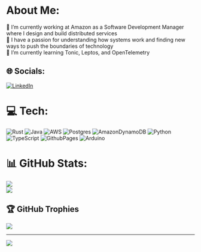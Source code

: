 # About Me:
🔭 I’m currently working at Amazon as a Software Development Manager where I design and build distributed services<br>
💬 I have a passion for understanding how systems work and finding new ways to push the boundaries of technology<br>
🌱 I’m currently learning Tonic, Leptos, and OpenTelemetry<br>


## 🌐 Socials:
[![LinkedIn](https://img.shields.io/badge/LinkedIn-%230077B5.svg?logo=linkedin&logoColor=white)](https://linkedin.com/in/emersonmde)

# 💻 Tech:
![Rust](https://img.shields.io/badge/rust-%23000000.svg?style=for-the-badge&logo=rust&logoColor=white)
![Java](https://img.shields.io/badge/java-%23ED8B00.svg?style=for-the-badge&logo=openjdk&logoColor=white)
![AWS](https://img.shields.io/badge/AWS-%23FF9900.svg?style=for-the-badge&logo=amazon-aws&logoColor=white)
![Postgres](https://img.shields.io/badge/postgres-%23316192.svg?style=for-the-badge&logo=postgresql&logoColor=white)
![AmazonDynamoDB](https://img.shields.io/badge/Amazon%20DynamoDB-4053D6?style=for-the-badge&logo=Amazon%20DynamoDB&logoColor=white)
![Python](https://img.shields.io/badge/python-3670A0?style=for-the-badge&logo=python&logoColor=ffdd54)
![TypeScript](https://img.shields.io/badge/typescript-%23007ACC.svg?style=for-the-badge&logo=typescript&logoColor=white)
![GithubPages](https://img.shields.io/badge/github%20pages-121013?style=for-the-badge&logo=github&logoColor=white)
![Arduino](https://img.shields.io/badge/-Arduino-00979D?style=for-the-badge&logo=Arduino&logoColor=white)

# 📊 GitHub Stats:

![](https://github-readme-stats.vercel.app/api/top-langs/?username=emersonmde&theme=dark&hide_border=false&include_all_commits=false&count_private=false&layout=compact)<br>
![](https://github-readme-streak-stats.herokuapp.com/?user=emersonmde&theme=dark&hide_border=false)<br>
<!-- ![](https://github-readme-stats.vercel.app/api?username=emersonmde&theme=dark&hide_border=false&include_all_commits=false&count_private=false)<br/> -->

## 🏆 GitHub Trophies
![](https://github-profile-trophy.vercel.app/?username=emersonmde&theme=onestar&no-frame=false&no-bg=false&margin-w=4&margin-h=4&rank=-?&column=4)

---
[![](https://visitcount.itsvg.in/api?id=emersonmde&icon=0&color=3)](https://visitcount.itsvg.in)